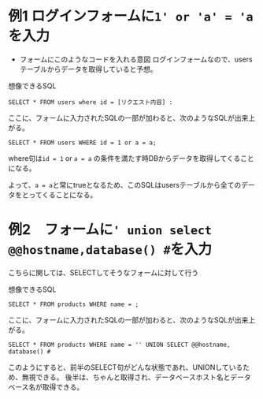 # 例1 ログインフォームに```1' or 'a' = 'a ```を入力

- フォームにこのようなコードを入れる意図
ログインフォームなので、usersテーブルからデータを取得していると予想。

想像できるSQL
```
SELECT * FROM users where id = [リクエスト内容] :
```

ここに、フォームに入力されたSQLの一部が加わると、次のようなSQLが出来上がる。

```
SELECT * FROM users WHERE id = 1 or a = a;
```

where句は```id = 1``` or ```a = a``` の条件を満たす時DBからデータを取得してくることになる。

よって、```a = a```と常にtrueとなるため、このSQLはusersテーブルから全てのデータをとってくることになる。

# 例2　フォームに```' union select @@hostname,database() #```を入力

こちらに関しては、SELECTしてそうなフォームに対して行う

想像できるSQL
```
SELECT * FROM products WHERE name = ;
```

ここに、フォームに入力されたSQLの一部が加わると、次のようなSQLが出来上がる。

```
SELECT * FROM products WHERE name = '' UNION SELECT @@hostname, database() #
```

このようにすると、前半のSELECT句がどんな状態であれ、UNIONしているため、無視できる。
後半は、ちゃんと取得され、データベースホスト名とデータベース名が取得できる。

